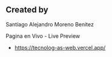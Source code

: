 ## Created by

Santiago Alejandro Moreno Benitez

Pagina en Vivo - Live Preview

- https://tecnolog-as-web.vercel.app/

